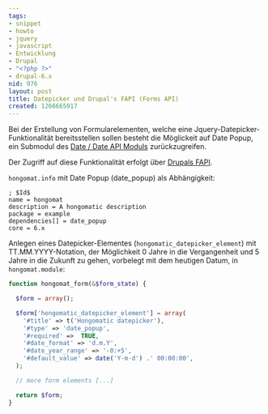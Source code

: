 ```yaml
---
tags:
- snippet
- howto
- jquery
- javascript
- Entwicklung
- Drupal
- "<?php ?>"
- drupal-6.x
nid: 976
layout: post
title: Datepicker und Drupal's FAPI (Forms API)
created: 1266665917
---
```

Bei der Erstellung von Formularelementen,
welche eine Jquery-Datepicker-Funktionalität bereitsstellen sollen 
besteht die Möglickeit auf Date Popup, ein Submodul des <a href="http://drupal.org/project/date" title="Date / Date API Moduls">Date / Date API Moduls</a> zurückzugreifen. 

Der Zugriff auf diese Funktionalität erfolgt über <a href="http://api.drupal.org/api/drupal/developer--topics--forms_api_reference.html" title="Forms API">Drupals FAPI</a>.
<!--break-->
```hongomat.info``` mit Date Popup (date_popup) als Abhängigkeit:

```
; $Id$
name = hongomat
description = A hongomatic description
package = example
dependencies[] = date_popup
core = 6.x
```

Anlegen eines Datepicker-Elementes (```hongomatic_datepicker_element```) mit TT.MM.YYYY-Notation, 
der Möglichkeit 0 Jahre in die Vergangenheit und 5 Jahre in die Zukunft zu gehen, vorbelegt mit dem heutigen Datum,
in ```hongomat.module```:
```php
function hongomat_form(&$form_state) {

  $form = array();

  $form['hongomatic_datepicker_element'] = array(
    '#title' => t('Hongomatic datepicker'),
    '#type' => 'date_popup',
    '#required' =>  TRUE,
    '#date_format' => 'd.m.Y',
    '#date_year_range' => '-0:+5',
    '#default_value' => date('Y-m-d') .' 00:00:00',
  );

  // more form elements [...]

  return $form;
}
```
